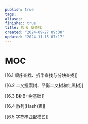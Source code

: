 ```yaml
---
publish: true
tags: 
aliases: 
finished: true
title: 第 6 章查找
created: "2024-09-27 09:30"
updated: "2024-11-15 07:17"
---
```

# MOC

[[6.1 顺序查找、折半查找与分块查找]]

[[6.2 二叉搜索树、平衡二叉树和红黑树]]

[[6.3 B树B+树基础]]

[[6.4 散列(Hash)表]]

[[6.5 字符串匹配模式]]